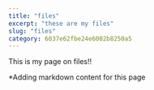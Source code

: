 ```yaml
---
title: "files"
excerpt: "these are my files"
slug: "files"
category: 6037e62fbe24e6002b8250a5
---
```


This is my page on files!!

*Adding markdown content for this page
